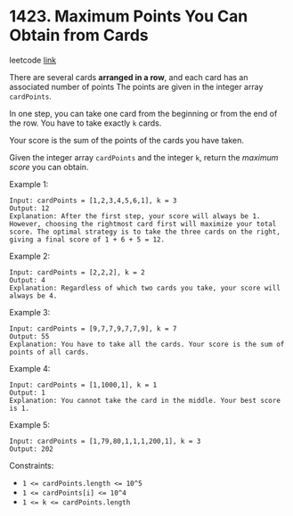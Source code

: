 # 1423. Maximum Points You Can Obtain from Cards

leetcode [link][problem]

There are several cards **arranged in a row**, and each card has an associated number of points The points are given in the integer array `cardPoints`.

In one step, you can take one card from the beginning or from the end of the row. You have to take exactly `k` cards.

Your score is the sum of the points of the cards you have taken.

Given the integer array `cardPoints` and the integer `k`, return the *maximum score* you can obtain.

Example 1:

```
Input: cardPoints = [1,2,3,4,5,6,1], k = 3
Output: 12
Explanation: After the first step, your score will always be 1. However, choosing the rightmost card first will maximize your total score. The optimal strategy is to take the three cards on the right, giving a final score of 1 + 6 + 5 = 12.
```

Example 2:

```
Input: cardPoints = [2,2,2], k = 2
Output: 4
Explanation: Regardless of which two cards you take, your score will always be 4.
```

Example 3:

```
Input: cardPoints = [9,7,7,9,7,7,9], k = 7
Output: 55
Explanation: You have to take all the cards. Your score is the sum of points of all cards.
```

Example 4:

```
Input: cardPoints = [1,1000,1], k = 1
Output: 1
Explanation: You cannot take the card in the middle. Your best score is 1. 
```

Example 5:

```
Input: cardPoints = [1,79,80,1,1,1,200,1], k = 3
Output: 202
```

Constraints:

* `1 <= cardPoints.length <= 10^5`
* `1 <= cardPoints[i] <= 10^4`
* `1 <= k <= cardPoints.length`

[problem]: https://leetcode.com/problems/maximum-points-you-can-obtain-from-cards/
